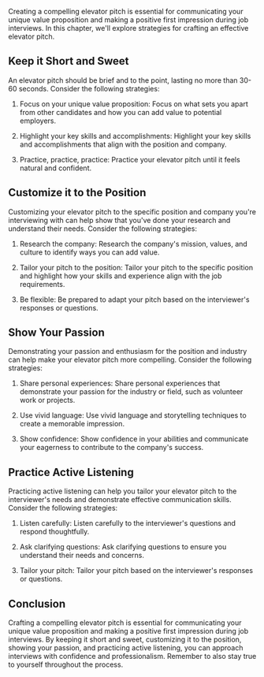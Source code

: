 
Creating a compelling elevator pitch is essential for communicating your unique value proposition and making a positive first impression during job interviews. In this chapter, we'll explore strategies for crafting an effective elevator pitch.

Keep it Short and Sweet
-----------------------

An elevator pitch should be brief and to the point, lasting no more than 30-60 seconds. Consider the following strategies:

1. Focus on your unique value proposition: Focus on what sets you apart from other candidates and how you can add value to potential employers.

2. Highlight your key skills and accomplishments: Highlight your key skills and accomplishments that align with the position and company.

3. Practice, practice, practice: Practice your elevator pitch until it feels natural and confident.

Customize it to the Position
----------------------------

Customizing your elevator pitch to the specific position and company you're interviewing with can help show that you've done your research and understand their needs. Consider the following strategies:

1. Research the company: Research the company's mission, values, and culture to identify ways you can add value.

2. Tailor your pitch to the position: Tailor your pitch to the specific position and highlight how your skills and experience align with the job requirements.

3. Be flexible: Be prepared to adapt your pitch based on the interviewer's responses or questions.

Show Your Passion
-----------------

Demonstrating your passion and enthusiasm for the position and industry can help make your elevator pitch more compelling. Consider the following strategies:

1. Share personal experiences: Share personal experiences that demonstrate your passion for the industry or field, such as volunteer work or projects.

2. Use vivid language: Use vivid language and storytelling techniques to create a memorable impression.

3. Show confidence: Show confidence in your abilities and communicate your eagerness to contribute to the company's success.

Practice Active Listening
-------------------------

Practicing active listening can help you tailor your elevator pitch to the interviewer's needs and demonstrate effective communication skills. Consider the following strategies:

1. Listen carefully: Listen carefully to the interviewer's questions and respond thoughtfully.

2. Ask clarifying questions: Ask clarifying questions to ensure you understand their needs and concerns.

3. Tailor your pitch: Tailor your pitch based on the interviewer's responses or questions.

Conclusion
----------

Crafting a compelling elevator pitch is essential for communicating your unique value proposition and making a positive first impression during job interviews. By keeping it short and sweet, customizing it to the position, showing your passion, and practicing active listening, you can approach interviews with confidence and professionalism. Remember to also stay true to yourself throughout the process.
